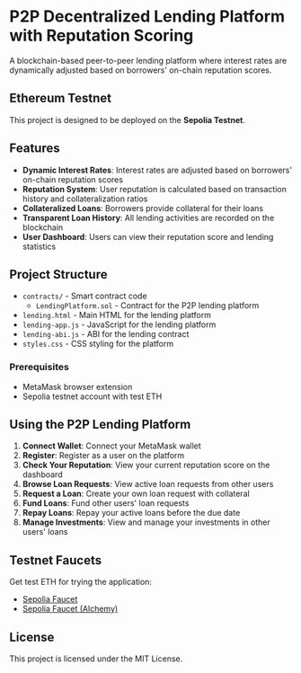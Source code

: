# P2P Decentralized Lending Platform with Reputation Scoring

A blockchain-based peer-to-peer lending platform where interest rates are dynamically adjusted based on borrowers' on-chain reputation scores.

## Ethereum Testnet
This project is designed to be deployed on the **Sepolia Testnet**.

## Features

- **Dynamic Interest Rates**: Interest rates are adjusted based on borrowers' on-chain reputation scores
- **Reputation System**: User reputation is calculated based on transaction history and collateralization ratios
- **Collateralized Loans**: Borrowers provide collateral for their loans
- **Transparent Loan History**: All lending activities are recorded on the blockchain
- **User Dashboard**: Users can view their reputation score and lending statistics

## Project Structure

- `contracts/` - Smart contract code
  - `LendingPlatform.sol` - Contract for the P2P lending platform
- `lending.html` - Main HTML for the lending platform
- `lending-app.js` - JavaScript for the lending platform
- `lending-abi.js` - ABI for the lending contract
- `styles.css` - CSS styling for the platform

### Prerequisites

- MetaMask browser extension
- Sepolia testnet account with test ETH

## Using the P2P Lending Platform

1. **Connect Wallet**: Connect your MetaMask wallet
2. **Register**: Register as a user on the platform
3. **Check Your Reputation**: View your current reputation score on the dashboard
4. **Browse Loan Requests**: View active loan requests from other users
5. **Request a Loan**: Create your own loan request with collateral
6. **Fund Loans**: Fund other users' loan requests
7. **Repay Loans**: Repay your active loans before the due date
8. **Manage Investments**: View and manage your investments in other users' loans

## Testnet Faucets

Get test ETH for trying the application:
- [Sepolia Faucet](https://cloud.google.com/application/web3/faucet/ethereum/sepolia)
- [Sepolia Faucet (Alchemy)](https://www.alchemy.com/faucets/ethereum-sepolia)

## License

This project is licensed under the MIT License.
